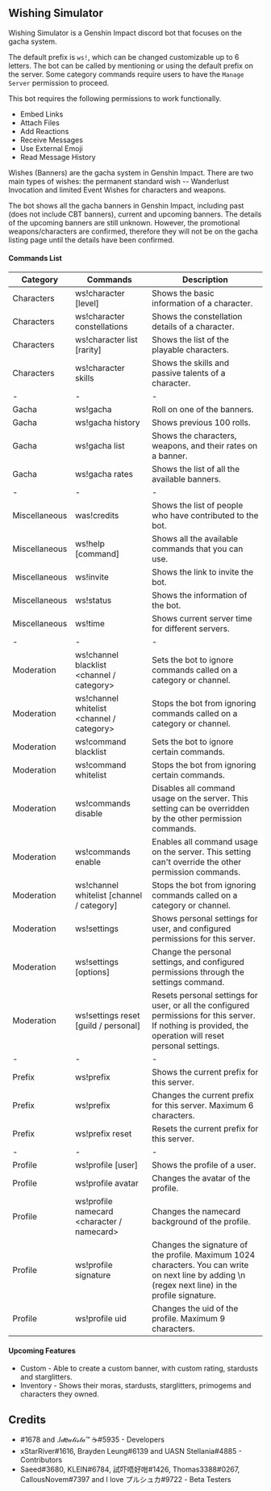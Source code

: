 ## Wishing Simulator

Wishing Simulator is a Genshin Impact discord bot that focuses on the gacha system.

The default prefix is `ws!`, which can be changed customizable up to 6 letters. The bot can be called by mentioning or using the default prefix on the server.
Some category commands require users to have the `Manage Server` permission to proceed.

This bot requires the following permissions to work functionally.
- Embed Links
- Attach Files
- Add Reactions
- Receive Messages
- Use External Emoji
- Read Message History

Wishes (Banners) are the gacha system in Genshin Impact. There are two main types of wishes: the permanent standard wish -- Wanderlust Invocation and limited Event Wishes for characters and weapons.

The bot shows all the gacha banners in Genshin Impact, including past (does not include CBT banners), current and upcoming banners.
The details of the upcoming banners are still unknown. However, the promotional weapons/characters are confirmed, therefore they will not be on the gacha listing page until the details have been confirmed.

#### Commands List
| Category | Commands | Description |
| -        | -        | -           |
| Characters | ws!character <name> [level]        | Shows the basic information of a character.
| Characters | ws!character constellations <name> | Shows the constellation details of a character.
| Characters | ws!character list [rarity]         | Shows the list of the playable characters.
| Characters | ws!character skills <name>         | Shows the skills and passive talents of a character.
| -        | -        | -           |
| Gacha | ws!gacha <banner>    | Roll on one of the banners.
| Gacha | ws!gacha history     | Shows previous 100 rolls.
| Gacha | ws!gacha list        | Shows the characters, weapons, and their rates on a banner.
| Gacha | ws!gacha rates       | Shows the list of all the available banners.
| -        | -        | -           |
| Miscellaneous | was!credits |  Shows the list of people who have contributed to the bot.
| Miscellaneous | ws!help [command] | Shows all the available commands that you can use.
| Miscellaneous | ws!invite | Shows the link to invite the bot.
| Miscellaneous | ws!status | Shows the information of the bot.
| Miscellaneous | ws!time | Shows current server time for different servers.
| -        | -        | -           |
| Moderation | ws!channel blacklist <channel / category> | Sets the bot to ignore commands called on a category or channel.
| Moderation | ws!channel whitelist <channel / category> | Stops the bot from ignoring commands called on a category or channel.
| Moderation | ws!command blacklist <command>            | Sets the bot to ignore certain commands.
| Moderation | ws!command whitelist <command>            | Stops the bot from ignoring certain commands.
| Moderation | ws!commands disable                       | Disables all command usage on the server. This setting can be overridden by the other permission commands.
| Moderation | ws!commands enable                        | Enables all command usage on the server. This setting can't override the other permission commands.
| Moderation | ws!channel whitelist [channel / category] | Stops the bot from ignoring commands called on a category or channel.
| Moderation | ws!settings                               | Shows personal settings for user, and configured permissions for this server.
| Moderation | ws!settings [options]                     | Change the personal settings, and configured permissions through the settings command.
| Moderation | ws!settings reset [guild / personal]      | Resets personal settings for user, or all the configured permissions for this server. If nothing is provided, the operation will reset personal settings.
| -        | -        | -           |
| Prefix | ws!prefix | Shows the current prefix for this server.
| Prefix | ws!prefix <string> | Changes the current prefix for this server. Maximum 6 characters.
| Prefix | ws!prefix reset | Resets the current prefix for this server.
| -        | -        | -           |
| Profile | ws!profile [user]                           | Shows the profile of a user.
| Profile | ws!profile avatar <character>               | Changes the avatar of the profile.
| Profile | ws!profile namecard <character / namecard>  | Changes the namecard background of the profile.
| Profile | ws!profile signature <messages>             | Changes the signature of the profile. Maximum 1024 characters. You can write on next line by adding \n (regex next line) in the profile signature.
| Profile | ws!profile uid <uid>                        | Changes the uid of the profile. Maximum 9 characters.
  
#### Upcoming Features
- Custom - Able to create a custom banner, with custom rating, stardusts and starglitters.
- Inventory - Shows their moras, stardusts, starglitters, primogems and characters they owned.

## Credits
- </another>#1678 and .𝐼𝒹𝑒𝒶𝓁𝒾𝓈𝓉𝒶™ ☕#5935 - Developers
- xStarRiver#1616, Brayden Leung#6139 and UASN Stellania#4885 - Contributors
- Saeed#3680, KLEIN#6784, 試吓唔好咁#1426, Thomas3388#0267, CallousNovem#7397 and I love プルシュカ#9722 - Beta Testers
